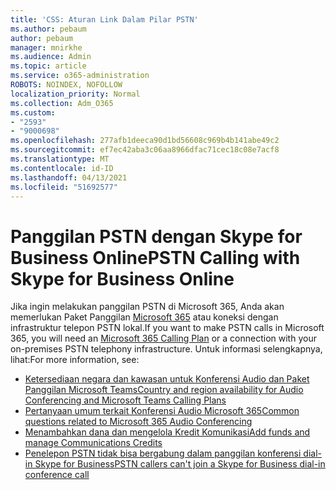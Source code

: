 ```yaml
---
title: 'CSS: Aturan Link Dalam Pilar PSTN'
ms.author: pebaum
author: pebaum
manager: mnirkhe
ms.audience: Admin
ms.topic: article
ms.service: o365-administration
ROBOTS: NOINDEX, NOFOLLOW
localization_priority: Normal
ms.collection: Adm_O365
ms.custom:
- "2593"
- "9000698"
ms.openlocfilehash: 277afb1deeca90d1bd56608c969b4b141abe49c2
ms.sourcegitcommit: ef7ec42aba3c06aa8966dfac71cec18c08e7acf8
ms.translationtype: MT
ms.contentlocale: id-ID
ms.lasthandoff: 04/13/2021
ms.locfileid: "51692577"
---
```

# <a name="pstn-calling-with-skype-for-business-online"></a><span data-ttu-id="172db-102">Panggilan PSTN dengan Skype for Business Online</span><span class="sxs-lookup"><span data-stu-id="172db-102">PSTN Calling with Skype for Business Online</span></span>

<span data-ttu-id="172db-103">Jika ingin melakukan panggilan PSTN di Microsoft 365, Anda akan memerlukan Paket Panggilan [Microsoft 365](https://docs.microsoft.com/microsoftteams/what-is-phone-system-in-office-365#more-about-calling-plans) atau koneksi dengan infrastruktur telepon PSTN lokal.</span><span class="sxs-lookup"><span data-stu-id="172db-103">If you want to make PSTN calls in Microsoft 365, you will need an [Microsoft 365 Calling Plan](https://docs.microsoft.com/microsoftteams/what-is-phone-system-in-office-365#more-about-calling-plans) or a connection with your on-premises PSTN telephony infrastructure.</span></span> <span data-ttu-id="172db-104">Untuk informasi selengkapnya, lihat:</span><span class="sxs-lookup"><span data-stu-id="172db-104">For more information, see:</span></span>

- [<span data-ttu-id="172db-105">Ketersediaan negara dan kawasan untuk Konferensi Audio dan Paket Panggilan Microsoft Teams</span><span class="sxs-lookup"><span data-stu-id="172db-105">Country and region availability for Audio Conferencing and Microsoft Teams Calling Plans</span></span>](https://docs.microsoft.com/microsoftteams/country-and-region-availability-for-audio-conferencing-and-calling-plans/country-and-region-availability-for-audio-conferencing-and-calling-plans)
- [<span data-ttu-id="172db-106">Pertanyaan umum terkait Konferensi Audio Microsoft 365</span><span class="sxs-lookup"><span data-stu-id="172db-106">Common questions related to Microsoft 365 Audio Conferencing</span></span>](https://docs.microsoft.com/microsoftteams/audio-conferencing-common-questions)
- [<span data-ttu-id="172db-107">Menambahkan dana dan mengelola Kredit Komunikasi</span><span class="sxs-lookup"><span data-stu-id="172db-107">Add funds and manage Communications Credits</span></span>](https://docs.microsoft.com/microsoftteams/add-funds-and-manage-communications-credits)
- [<span data-ttu-id="172db-108">Penelepon PSTN tidak bisa bergabung dalam panggilan konferensi dial-in Skype for Business</span><span class="sxs-lookup"><span data-stu-id="172db-108">PSTN callers can't join a Skype for Business dial-in conference call</span></span>](https://docs.microsoft.com/SkypeForBusiness/troubleshoot/online-conferencing/pstn-callers-cant-join-dial-in-call)
